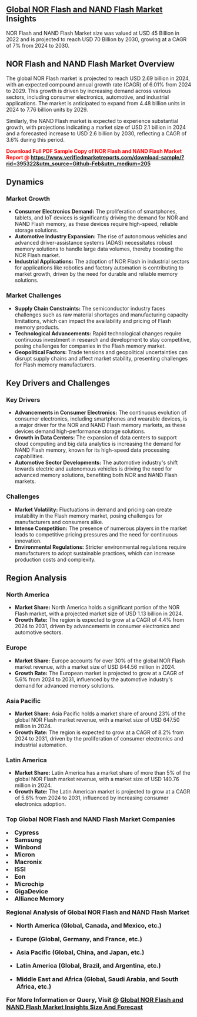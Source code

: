 <h2><a href="https://www.verifiedmarketreports.com/download-sample/?rid=395322&amp;utm_source=Github&amp;utm_medium=205" target="_blank">Global NOR Flash and NAND Flash Market</a> Insights</h2><p>NOR Flash and NAND Flash Market size was valued at USD 45 Billion in 2022 and is projected to reach USD 70 Billion by 2030, growing at a CAGR of 7% from 2024 to 2030.</p><p> <h2>NOR Flash and NAND Flash Market Overview</h2> <p>The global NOR Flash market is projected to reach USD 2.69 billion in 2024, with an expected compound annual growth rate (CAGR) of 6.01% from 2024 to 2029. This growth is driven by increasing demand across various sectors, including consumer electronics, automotive, and industrial applications. The market is anticipated to expand from 4.48 billion units in 2024 to 7.76 billion units by 2029. </p> <p>Similarly, the NAND Flash market is expected to experience substantial growth, with projections indicating a market size of USD 2.1 billion in 2024 and a forecasted increase to USD 2.6 billion by 2030, reflecting a CAGR of 3.6% during this period. </p> <p><strong><p><span class=""><span style="color: #ff0000;"><strong>Download Full PDF Sample Copy of NOR Flash and NAND Flash Market Report</strong> @ </span><a href="https://www.verifiedmarketreports.com/download-sample/?rid=395322&amp;utm_source=Github-Feb&amp;utm_medium=205" target="_blank">https://www.verifiedmarketreports.com/download-sample/?rid=395322&amp;utm_source=Github-Feb&amp;utm_medium=205</a></span></p></strong></p> <h2>Dynamics</h2> <h3>Market Growth</h3> <ul> <li><strong>Consumer Electronics Demand:</strong> The proliferation of smartphones, tablets, and IoT devices is significantly driving the demand for NOR and NAND Flash memory, as these devices require high-speed, reliable storage solutions. </li> <li><strong>Automotive Industry Expansion:</strong> The rise of autonomous vehicles and advanced driver-assistance systems (ADAS) necessitates robust memory solutions to handle large data volumes, thereby boosting the NOR Flash market. </li> <li><strong>Industrial Applications:</strong> The adoption of NOR Flash in industrial sectors for applications like robotics and factory automation is contributing to market growth, driven by the need for durable and reliable memory solutions. </li> </ul> <h3>Market Challenges</h3> <ul> <li><strong>Supply Chain Constraints:</strong> The semiconductor industry faces challenges such as raw material shortages and manufacturing capacity limitations, which can impact the availability and pricing of Flash memory products. </li> <li><strong>Technological Advancements:</strong> Rapid technological changes require continuous investment in research and development to stay competitive, posing challenges for companies in the Flash memory market. </li> <li><strong>Geopolitical Factors:</strong> Trade tensions and geopolitical uncertainties can disrupt supply chains and affect market stability, presenting challenges for Flash memory manufacturers. </li> </ul> <h2>Key Drivers and Challenges</h2> <h3>Key Drivers</h3> <ul> <li><strong>Advancements in Consumer Electronics:</strong> The continuous evolution of consumer electronics, including smartphones and wearable devices, is a major driver for the NOR and NAND Flash memory markets, as these devices demand high-performance storage solutions. </li> <li><strong>Growth in Data Centers:</strong> The expansion of data centers to support cloud computing and big data analytics is increasing the demand for NAND Flash memory, known for its high-speed data processing capabilities. </li> <li><strong>Automotive Sector Developments:</strong> The automotive industry's shift towards electric and autonomous vehicles is driving the need for advanced memory solutions, benefiting both NOR and NAND Flash markets. </li> </ul> <h3>Challenges</h3> <ul> <li><strong>Market Volatility:</strong> Fluctuations in demand and pricing can create instability in the Flash memory market, posing challenges for manufacturers and consumers alike. </li> <li><strong>Intense Competition:</strong> The presence of numerous players in the market leads to competitive pricing pressures and the need for continuous innovation. </li> <li><strong>Environmental Regulations:</strong> Stricter environmental regulations require manufacturers to adopt sustainable practices, which can increase production costs and complexity. </li> </ul> <h2>Region Analysis</h2> <h3>North America</h3> <ul> <li><strong>Market Share:</strong> North America holds a significant portion of the NOR Flash market, with a projected market size of USD 1.13 billion in 2024. </li> <li><strong>Growth Rate:</strong> The region is expected to grow at a CAGR of 4.4% from 2024 to 2031, driven by advancements in consumer electronics and automotive sectors. </li> </ul> <h3>Europe</h3> <ul> <li><strong>Market Share:</strong> Europe accounts for over 30% of the global NOR Flash market revenue, with a market size of USD 844.56 million in 2024. </li> <li><strong>Growth Rate:</strong> The European market is projected to grow at a CAGR of 5.6% from 2024 to 2031, influenced by the automotive industry's demand for advanced memory solutions. </li> </ul> <h3>Asia Pacific</h3> <ul> <li><strong>Market Share:</strong> Asia Pacific holds a market share of around 23% of the global NOR Flash market revenue, with a market size of USD 647.50 million in 2024. </li> <li><strong>Growth Rate:</strong> The region is expected to grow at a CAGR of 8.2% from 2024 to 2031, driven by the proliferation of consumer electronics and industrial automation. </li> </ul> <h3>Latin America</h3> <ul> <li><strong>Market Share:</strong> Latin America has a market share of more than 5% of the global NOR Flash market revenue, with a market size of USD 140.76 million in 2024. </li> <li><strong>Growth Rate:</strong> The Latin American market is projected to grow at a CAGR of 5.6% from 2024 to 2031, influenced by increasing consumer electronics adoption. </li> </ul> <h3></p><p><strong>Top Global NOR Flash and NAND Flash Market Companies</strong></p><div data-test-id=""><p><li>Cypress</li><li> Samsung</li><li> Winbond</li><li> Micron</li><li> Macronix</li><li> ISSI</li><li> Eon</li><li> Microchip</li><li> GigaDevice</li><li> Alliance Memory</li></p><div><strong>Regional Analysis of&nbsp;Global NOR Flash and NAND Flash Market</strong></div><ul><li dir="ltr"><p dir="ltr">North America&nbsp;(Global, Canada, and Mexico, etc.)</p></li><li dir="ltr"><p dir="ltr">Europe (Global, Germany, and France, etc.)</p></li><li dir="ltr"><p dir="ltr">Asia Pacific&nbsp;(Global, China, and Japan, etc.)</p></li><li dir="ltr"><p dir="ltr">Latin America&nbsp;(Global, Brazil, and Argentina, etc.)</p></li><li dir="ltr">Middle East and Africa&nbsp;(Global, Saudi Arabia, and South Africa, etc.)</li></ul><p><strong>For More Information or Query, Visit @&nbsp;</strong><strong><a href="https://www.verifiedmarketreports.com/product/nor-flash-and-nand-flash-market/?utm_source=Github&amp;utm_medium=205" target="_blank">Global NOR Flash and NAND Flash Market Insights Size And Forecast</a></strong></p></div>
